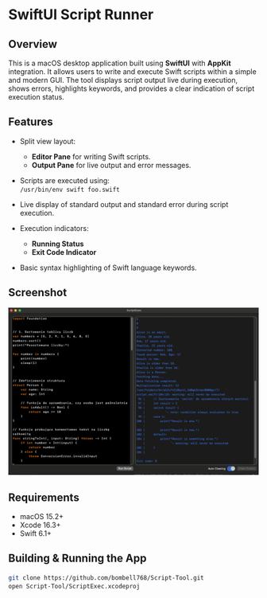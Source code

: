 # SwiftUI Script Runner

## Overview

This is a macOS desktop application built using **SwiftUI** with **AppKit** integration. It allows users to write and execute Swift scripts within a simple and modern GUI. The tool displays script output live during execution, shows errors, highlights keywords, and provides a clear indication of script execution status.

## Features

- Split view layout:  
  - **Editor Pane** for writing Swift scripts.  
  - **Output Pane** for live output and error messages.

- Scripts are executed using:  
  `/usr/bin/env swift foo.swift`

- Live display of standard output and standard error during script execution.

- Execution indicators:
  - **Running Status**
  - **Exit Code Indicator** 

- Basic syntax highlighting of Swift language keywords.

## Screenshot

![App Screenshot](Screenshots/main_window.png)


## Requirements

- macOS 15.2+
- Xcode 16.3+
- Swift 6.1+

## Building & Running the App

   ```bash
   git clone https://github.com/bombell768/Script-Tool.git
   open Script-Tool/ScriptExec.xcodeproj

